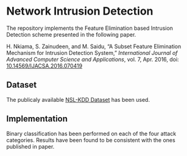 # Network Intrusion Detection
The repository implements the Feature Elimination based Intrusion Detection scheme presented in the following paper.

H. Nkiama, S. Zainudeen, and M. Saidu, “A Subset Feature Elimination Mechanism for Intrusion Detection System,” *International Journal of Advanced Computer Science and Applications*, vol. 7, Apr. 2016, doi: <a href="https://dx.doi.org/10.14569/IJACSA.2016.070419">10.14569/IJACSA.2016.070419</a>

## Dataset
The publicaly available <a href="https://www.unb.ca/cic/datasets/nsl.html">NSL-KDD Dataset</a> has been used.

## Implementation
Binary classification has been performed on each of the four attack categories. Results have been found to be consistent with the ones published in paper.
